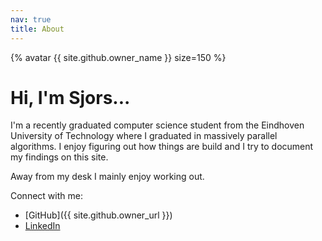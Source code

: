```yaml
---
nav: true
title: About
---
```


{% avatar {{ site.github.owner_name }} size=150 %}

# Hi, I'm Sjors...

I'm a recently graduated computer science student from the Eindhoven University
of Technology where I graduated in massively parallel algorithms. I enjoy
figuring out how things are build and I try to document my findings on this
site.

Away from my desk I mainly enjoy working out.

Connect with me:

- [GitHub]({{ site.github.owner_url }})
- [LinkedIn](https://www.linkedin.com/in/sjors-smits)
